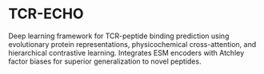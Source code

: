 # TCR-ECHO
Deep learning framework for TCR-peptide binding prediction using evolutionary protein representations, physicochemical cross-attention, and hierarchical contrastive learning. Integrates ESM encoders with Atchley factor biases for superior generalization to novel peptides.
